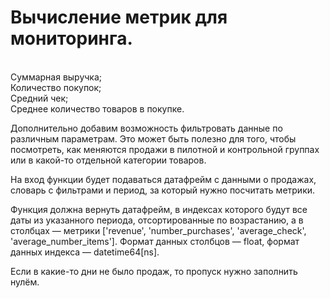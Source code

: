 # Вычисление метрик для мониторинга.

<br>Суммарная выручка;
<br>Количество покупок;
<br>Средний чек;
<br>Среднее количество товаров в покупке.


Дополнительно добавим возможность фильтровать данные по различным параметрам. Это может быть полезно для того, чтобы посмотреть, как меняются продажи в пилотной и контрольной группах или в какой-то отдельной категории товаров.

На вход функции будет подаваться датафрейм с данными о продажах, словарь с фильтрами и период, за который нужно посчитать метрики.

Функция должна вернуть датафрейм, в индексах которого будут все даты из указанного периода, отсортированные по возрастанию, а в столбцах — метрики ['revenue', 'number_purchases', 'average_check', 'average_number_items']. Формат данных столбцов — float, формат данных индекса — datetime64[ns].

Если в какие-то дни не было продаж, то пропуск нужно заполнить нулём.
